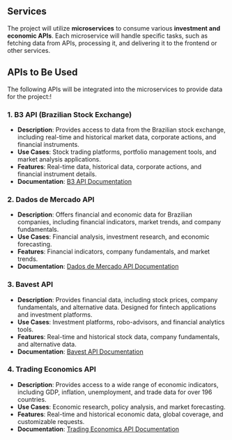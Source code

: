 ## Services

The project will utilize **microservices** to consume various **investment and economic APIs**. Each microservice will handle specific tasks, such as fetching data from APIs, processing it, and delivering it to the frontend or other services.

## APIs to Be Used

The following APIs will be integrated into the microservices to provide data for the project:!

### 1. **B3 API (Brazilian Stock Exchange)**  
   - **Description**: Provides access to data from the Brazilian stock exchange, including real-time and historical market data, corporate actions, and financial instruments.  
   - **Use Cases**: Stock trading platforms, portfolio management tools, and market analysis applications.  
   - **Features**: Real-time data, historical data, corporate actions, and financial instrument details.  
   - **Documentation**: [B3 API Documentation](https://developers.b3.com.br/apis)

### 2. **Dados de Mercado API**  
   - **Description**: Offers financial and economic data for Brazilian companies, including financial indicators, market trends, and company fundamentals.  
   - **Use Cases**: Financial analysis, investment research, and economic forecasting.  
   - **Features**: Financial indicators, company fundamentals, and market trends.  
   - **Documentation**: [Dados de Mercado API Documentation](https://www.dadosdemercado.com.br/api/docs/empresas/indicadores-financeiros)

### 3. **Bavest API**  
   - **Description**: Provides financial data, including stock prices, company fundamentals, and alternative data. Designed for fintech applications and investment platforms.  
   - **Use Cases**: Investment platforms, robo-advisors, and financial analytics tools.  
   - **Features**: Real-time and historical stock data, company fundamentals, and alternative data.  
   - **Documentation**: [Bavest API Documentation](https://docs.bavest.co/)

### 4. **Trading Economics API**  
   - **Description**: Provides access to a wide range of economic indicators, including GDP, inflation, unemployment, and trade data for over 196 countries.  
   - **Use Cases**: Economic research, policy analysis, and market forecasting.  
   - **Features**: Real-time and historical economic data, global coverage, and customizable requests.  
   - **Documentation**: [Trading Economics API Documentation](https://docs.tradingeconomics.com/indicators/snapshot/)
